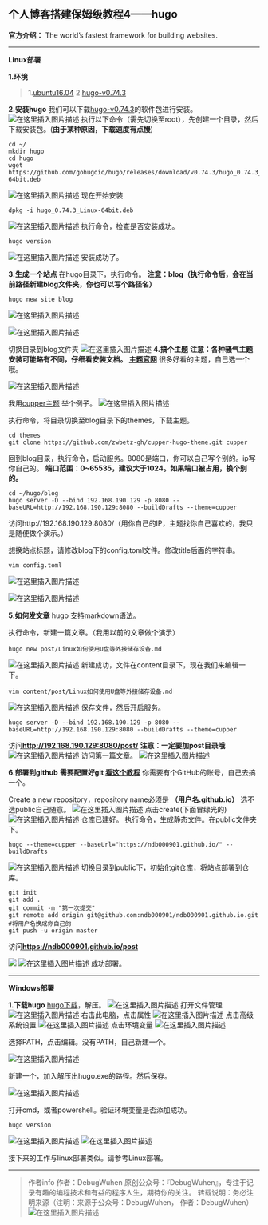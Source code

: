 
## 个人博客搭建保姆级教程4——hugo
**官方介绍：** The world’s fastest framework for building websites.
****

**Linux部署**

**1.环境**
>1.[ubuntu16.04](https://blog.csdn.net/qq_43938052/article/details/107326122)
>2.[hugo-v0.74.3](https://github.com/gohugoio/hugo/releases/tag/v0.74.3)

**2.安装hugo**
我们可以下载[hugo-v0.74.3](https://github.com/gohugoio/hugo/releases/tag/v0.74.3)的软件包进行安装。
![在这里插入图片描述](https://img-blog.csdnimg.cn/20200801190749592.png?x-oss-process=image/watermark,type_ZmFuZ3poZW5naGVpdGk,shadow_10,text_aHR0cHM6Ly9ibG9nLmNzZG4ubmV0L3FxXzQzOTM4MDUy,size_16,color_FFFFFF,t_70)
执行以下命令（需先切换至root），先创建一个目录，然后下载安装包。(**由于某种原因，下载速度有点慢**)
```
cd ~/
mkdir hugo 
cd hugo
wget https://github.com/gohugoio/hugo/releases/download/v0.74.3/hugo_0.74.3_Linux-64bit.deb
```
![在这里插入图片描述](https://img-blog.csdnimg.cn/20200801192305369.png)
现在开始安装
```
dpkg -i hugo_0.74.3_Linux-64bit.deb
```
![在这里插入图片描述](https://img-blog.csdnimg.cn/20200801192718449.png)
执行命令，检查是否安装成功。
```
hugo version
```
![在这里插入图片描述](https://img-blog.csdnimg.cn/20200801192814885.png)
安装成功了。

**3.生成一个站点**
在hugo目录下，执行命令。
**注意：blog（执行命令后，会在当前路径新建blog文件夹，你也可以写个路径名）**
```
hugo new site blog

```
![在这里插入图片描述](https://img-blog.csdnimg.cn/20200801193901484.png?x-oss-process=image/watermark,type_ZmFuZ3poZW5naGVpdGk,shadow_10,text_aHR0cHM6Ly9ibG9nLmNzZG4ubmV0L3FxXzQzOTM4MDUy,size_16,color_FFFFFF,t_70)

![在这里插入图片描述](https://img-blog.csdnimg.cn/20200801193841497.png)

切换目录到blog文件夹
![在这里插入图片描述](https://img-blog.csdnimg.cn/20200801194000501.png)
**4.搞个主题**
**注意：各种骚气主题安装可能略有不同，仔细看安装文档。**
**[主题官网](https://themes.gohugo.io/)** 
很多好看的主题，自己选一个哦。

![在这里插入图片描述](https://img-blog.csdnimg.cn/20200801195024359.png?x-oss-process=image/watermark,type_ZmFuZ3poZW5naGVpdGk,shadow_10,text_aHR0cHM6Ly9ibG9nLmNzZG4ubmV0L3FxXzQzOTM4MDUy,size_16,color_FFFFFF,t_70)

我用[cupper主题](https://themes.gohugo.io/cupper-hugo-theme/) 举个例子。
![在这里插入图片描述](https://img-blog.csdnimg.cn/20200801212728825.png?x-oss-process=image/watermark,type_ZmFuZ3poZW5naGVpdGk,shadow_10,text_aHR0cHM6Ly9ibG9nLmNzZG4ubmV0L3FxXzQzOTM4MDUy,size_16,color_FFFFFF,t_70)


执行命令，将目录切换至blog目录下的themes，下载主题。
```
cd themes
git clone https://github.com/zwbetz-gh/cupper-hugo-theme.git cupper
```

回到blog目录，执行命令，启动服务。8080是端口，你可以自己写个别的。ip写你自己的。
**端口范围：0~65535，建议大于1024。如果端口被占用，换个别的。**
```
cd ~/hugo/blog
hugo server -D --bind 192.168.190.129 -p 8080 --baseURL=http://192.168.190.129:8080 --buildDrafts --theme=cupper

```
访问http://192.168.190.129:8080/（用你自己的IP，主题找你自己喜欢的，我只是随便做个演示。）



想换站点标题，请修改blog下的config.toml文件。修改title后面的字符串。
```
vim config.toml
```
![在这里插入图片描述](https://img-blog.csdnimg.cn/20200801202844830.png?x-oss-process=image/watermark,type_ZmFuZ3poZW5naGVpdGk,shadow_10,text_aHR0cHM6Ly9ibG9nLmNzZG4ubmV0L3FxXzQzOTM4MDUy,size_16,color_FFFFFF,t_70)


![在这里插入图片描述](https://img-blog.csdnimg.cn/20200801213517225.png?x-oss-process=image/watermark,type_ZmFuZ3poZW5naGVpdGk,shadow_10,text_aHR0cHM6Ly9ibG9nLmNzZG4ubmV0L3FxXzQzOTM4MDUy,size_16,color_FFFFFF,t_70)


**5.如何发文章**
hugo 支持markdown语法。

执行命令，新建一篇文章。（我用以前的文章做个演示）
```
hugo new post/Linux如何使用U盘等外接储存设备.md
```
![在这里插入图片描述](https://img-blog.csdnimg.cn/20200801203607688.png)
新建成功，文件在content目录下，现在我们来编辑一下。
```
vim content/post/Linux如何使用U盘等外接储存设备.md
```
![在这里插入图片描述](https://img-blog.csdnimg.cn/20200801203407976.png?x-oss-process=image/watermark,type_ZmFuZ3poZW5naGVpdGk,shadow_10,text_aHR0cHM6Ly9ibG9nLmNzZG4ubmV0L3FxXzQzOTM4MDUy,size_16,color_FFFFFF,t_70)
保存文件，然后开启服务。
```
hugo server -D --bind 192.168.190.129 -p 8080 --baseURL=http://192.168.190.129:8080 --buildDrafts --theme=cupper
```

访问**http://192.168.190.129:8080/post/**
**注意：一定要加post目录哦**
![在这里插入图片描述](https://img-blog.csdnimg.cn/20200801213848260.png?x-oss-process=image/watermark,type_ZmFuZ3poZW5naGVpdGk,shadow_10,text_aHR0cHM6Ly9ibG9nLmNzZG4ubmV0L3FxXzQzOTM4MDUy,size_16,color_FFFFFF,t_70)
访问第一篇文章。
![在这里插入图片描述](https://img-blog.csdnimg.cn/20200801214004631.png?x-oss-process=image/watermark,type_ZmFuZ3poZW5naGVpdGk,shadow_10,text_aHR0cHM6Ly9ibG9nLmNzZG4ubmV0L3FxXzQzOTM4MDUy,size_16,color_FFFFFF,t_70)

**6.部署到github**
**需要配置好git [看这个教程](https://blog.csdn.net/qq_43938052/article/details/106485840)**
你需要有个GitHub的账号，自己去搞一个。

Create a new repository，repository name必须是 **（用户名.github.io）**  选不选public自己随意。 
![在这里插入图片描述](https://img-blog.csdnimg.cn/20200723150421863.png?x-oss-process=image/watermark,type_ZmFuZ3poZW5naGVpdGk,shadow_10,text_aHR0cHM6Ly9ibG9nLmNzZG4ubmV0L3FxXzQzOTM4MDUy,size_16,color_FFFFFF,t_70)
点击create(下面冒绿光的)
![在这里插入图片描述](https://img-blog.csdnimg.cn/20200723150739193.png?x-oss-process=image/watermark,type_ZmFuZ3poZW5naGVpdGk,shadow_10,text_aHR0cHM6Ly9ibG9nLmNzZG4ubmV0L3FxXzQzOTM4MDUy,size_16,color_FFFFFF,t_70)
仓库已建好。
执行命令，生成静态文件。在public文件夹下。
```
hugo --theme=cupper --baseUrl="https://ndb000901.github.io/" --buildDrafts
```
![在这里插入图片描述](https://img-blog.csdnimg.cn/20200801220423104.png?x-oss-process=image/watermark,type_ZmFuZ3poZW5naGVpdGk,shadow_10,text_aHR0cHM6Ly9ibG9nLmNzZG4ubmV0L3FxXzQzOTM4MDUy,size_16,color_FFFFFF,t_70)
切换目录到public下，初始化git仓库，将站点部署到仓库。
```
git init
git add .
git commit -m "第一次提交"
git remote add origin git@github.com:ndb000901/ndb000901.github.io.git #将用户名换成你自己的
git push -u origin master
```
访问**https://ndb000901.github.io/post**

![](https://img-blog.csdnimg.cn/20200801221013284.png?x-oss-process=image/watermark,type_ZmFuZ3poZW5naGVpdGk,shadow_10,text_aHR0cHM6Ly9ibG9nLmNzZG4ubmV0L3FxXzQzOTM4MDUy,size_16,color_FFFFFF,t_70)
![在这里插入图片描述](https://img-blog.csdnimg.cn/20200801221039361.png?x-oss-process=image/watermark,type_ZmFuZ3poZW5naGVpdGk,shadow_10,text_aHR0cHM6Ly9ibG9nLmNzZG4ubmV0L3FxXzQzOTM4MDUy,size_16,color_FFFFFF,t_70)
成功部署。
****

**Windows部署**

**1.下载hugo**
[hugo下载](https://github.com/gohugoio/hugo/releases/tag/v0.74.3)，解压。
![在这里插入图片描述](https://img-blog.csdnimg.cn/20200801232810735.png?x-oss-process=image/watermark,type_ZmFuZ3poZW5naGVpdGk,shadow_10,text_aHR0cHM6Ly9ibG9nLmNzZG4ubmV0L3FxXzQzOTM4MDUy,size_16,color_FFFFFF,t_70)
打开文件管理
![在这里插入图片描述](https://img-blog.csdnimg.cn/20200801233248819.png?x-oss-process=image/watermark,type_ZmFuZ3poZW5naGVpdGk,shadow_10,text_aHR0cHM6Ly9ibG9nLmNzZG4ubmV0L3FxXzQzOTM4MDUy,size_16,color_FFFFFF,t_70)
右击此电脑，点击属性
![在这里插入图片描述](https://img-blog.csdnimg.cn/20200801233455292.png?x-oss-process=image/watermark,type_ZmFuZ3poZW5naGVpdGk,shadow_10,text_aHR0cHM6Ly9ibG9nLmNzZG4ubmV0L3FxXzQzOTM4MDUy,size_16,color_FFFFFF,t_70)
点击高级系统设置
![在这里插入图片描述](https://img-blog.csdnimg.cn/20200801233554968.png?x-oss-process=image/watermark,type_ZmFuZ3poZW5naGVpdGk,shadow_10,text_aHR0cHM6Ly9ibG9nLmNzZG4ubmV0L3FxXzQzOTM4MDUy,size_16,color_FFFFFF,t_70)
点击环境变量
![在这里插入图片描述](https://img-blog.csdnimg.cn/202008012336322.png?x-oss-process=image/watermark,type_ZmFuZ3poZW5naGVpdGk,shadow_10,text_aHR0cHM6Ly9ibG9nLmNzZG4ubmV0L3FxXzQzOTM4MDUy,size_16,color_FFFFFF,t_70)


选择PATH，点击编辑。没有PATH，自己新建一个。

![在这里插入图片描述](https://img-blog.csdnimg.cn/2020080123390225.png?x-oss-process=image/watermark,type_ZmFuZ3poZW5naGVpdGk,shadow_10,text_aHR0cHM6Ly9ibG9nLmNzZG4ubmV0L3FxXzQzOTM4MDUy,size_16,color_FFFFFF,t_70)

新建一个，加入解压出hugo.exe的路径。然后保存。

![在这里插入图片描述](https://img-blog.csdnimg.cn/2020080123402274.png?x-oss-process=image/watermark,type_ZmFuZ3poZW5naGVpdGk,shadow_10,text_aHR0cHM6Ly9ibG9nLmNzZG4ubmV0L3FxXzQzOTM4MDUy,size_16,color_FFFFFF,t_70)


打开cmd，或者powershell。验证环境变量是否添加成功。
```
hugo version
```
![在这里插入图片描述](https://img-blog.csdnimg.cn/20200801234222860.png?x-oss-process=image/watermark,type_ZmFuZ3poZW5naGVpdGk,shadow_10,text_aHR0cHM6Ly9ibG9nLmNzZG4ubmV0L3FxXzQzOTM4MDUy,size_16,color_FFFFFF,t_70)
![在这里插入图片描述](https://img-blog.csdnimg.cn/20200801234249169.png)

接下来的工作与linux部署类似。请参考Linux部署。

****

>作者info
作者：DebugWuhen
原创公众号：『DebugWuhen』，专注于记录有趣的编程技术和有益的程序人生，期待你的关注。
转载说明：务必注明来源（注明：来源于公众号：DebugWuhen， 作者：DebugWuhen）
![在这里插入图片描述](https://img-blog.csdnimg.cn/20200706013520101.png?x-oss-process=image/watermark,type_ZmFuZ3poZW5naGVpdGk,shadow_10,text_aHR0cHM6Ly9ibG9nLmNzZG4ubmV0L3FxXzQzOTM4MDUy,size_16,color_FFFFFF,t_70)






